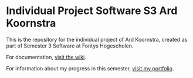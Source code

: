 # Individual Project Software S3 Ard Koornstra

This is the repository for the individual project of Ard Koornstra, created as part of Semester 3 Software at Fontys Hogescholen.

For documentation, [visit the wiki](https://github.com/ardkoornstra/individual-project-s3/wiki).

For information about my progress in this semester, [visit my portfolio](https://github.com/ardkoornstra/portfolio-s3).
